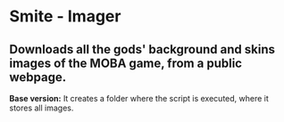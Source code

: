 # Smite - Imager
## Downloads all the gods' background and skins images of the MOBA game, from a public webpage.
__Base version:__ It creates a folder where the script is executed, where it stores all images.
